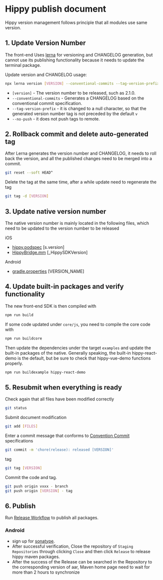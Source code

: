 # Hippy publish document

Hippy version management follows principle that all modules use same version.

## 1. Update Version Number

The front-end Uses [lerna](https://lerna.js.org/) for versioning and CHANGELOG generation, but cannot use its publishing functionality because it needs to update the terminal package.

Update version and CHANGELOG usage:

```bash
npx lerna version [VERSION] --conventional-commits --tag-version-prefix='' --no-push
```

* `[version]` - The version number to be released, such as 2.1.0.
* `--conventional-commits` - Generates a CHANGELOG based on the conventional commit specification.
* `--tag-version-prefix` - it is changed to a null character, so that the generated version number tag is not preceded by the default `v`
* `--no-push` - it does not push tags to remote.

## 2. Rollback commit and delete auto-generated tag

After Lerna generates the version number and CHANGELOG, it needs to roll back the version, and all the published changes need to be merged into a commit.

```bash
git reset --soft HEAD^
```

Delete the tag at the same time, after a while update need to regenerate the tag

```bash
git tag -d [VERSION]
```

## 3. Update native version number

The native version number is mainly located in the following files, which need to be updated to the version number to be released

iOS

* [hippy.podspec](https://github.com/Tencent/Hippy/blob/master/hippy.podspec) [s.version]
* [HippyBridge.mm](https://github.com/Tencent/Hippy/blob/master/ios/sdk/base/HippyBridge.mm) [_HippySDKVersion]

Android

* [gradle.properties](https://github.com/Tencent/Hippy/blob/master/android/sdk/gradle.properties)  [VERSION_NAME]

## 4. Update built-in packages and verify functionality

The new front-end SDK is then compiled with

```bash
npm run build
```

If some code updated under `core/js`, you need to compile the core code with

```bash
npm run buildcore
```

Then update the dependencies under the target `examples` and update the built-in packages of the native. Generally speaking, the built-in hippy-react-demo is the default, but be sure to check that hippy-vue-demo functions properly.

```bash
npm run buildexample hippy-react-demo
```

## 5. Resubmit when everything is ready

Check again that all files have been modified correctly

```bash
git status
```

Submit document modification

```bash
git add [FILES]
```

Enter a commit message that conforms to [Convention Commit](https://conventionalcommits.org/) specifications

```bash
git commit -m 'chore(release): released [VERSION]'
```

tag

```bash
git tag [VERSION]
```

Commit the code and tag.

```bash
git push origin vxxx - branch
git push origin [VERSION] - tag
```

## 6. Publish

Run [Release Workflow](https://github.com/Tencent/Hippy/actions/workflows/project_artifact_release.yml) to publish all packages.

### Android

* sign up for [sonatype](https://oss.sonatype.org).
* After successful verification, Close the repository of `Staging Repositories` through clicking `Close` and then click `Release` to release hippy maven packages.
* After the success of the Release can be searched in the Repository to the corresponding version of aar, Maven home page need to wait for more than 2 hours to synchronize
